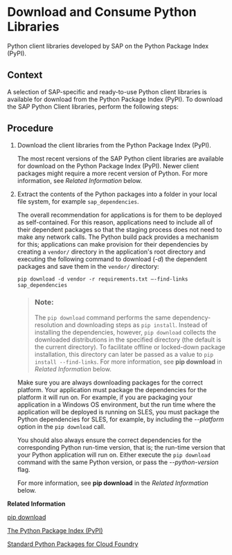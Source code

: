 <!-- loio842824f04d654ceeaf5168da663a65ce -->

# Download and Consume Python Libraries

Python client libraries developed by SAP on the Python Package Index \(PyPI\).



## Context

A selection of SAP-specific and ready-to-use Python client libraries is available for download from the Python Package Index \(PyPI\). To download the SAP Python Client libraries, perform the following steps:



## Procedure

1.  Download the client libraries from the Python Package Index \(PyPI\).

    The most recent versions of the SAP Python client libraries are available for download on the Python Package Index \(PyPI\). Newer client packages might require a more recent version of Python. For more information, see *Related Information* below.

2.  Extract the contents of the Python packages into a folder in your local file system, for example `sap_dependencies`.

    The overall recommendation for applications is for them to be deployed as self-contained. For this reason, applications need to include all of their dependent packages so that the staging process does not need to make any network calls. The Python build pack provides a mechanism for this; applications can make provision for their dependencies by creating a `vendor/` directory in the application's root directory and executing the following command to download \(*\-d*\) the dependent packages and save them in the `vendor/` directory:

    ```
    pip download -d vendor -r requirements.txt –-find-links sap_dependencies
    ```

    > ### Note:  
    > The `pip download` command performs the same dependency-resolution and downloading steps as `pip install`. Instead of installing the dependencies, however, `pip download` collects the downloaded distributions in the specified directory \(the default is the current directory\). To facilitate offline or locked-down package installation, this directory can later be passed as a value to `pip install --find-links`. For more information, see **pip download** in *Related Information* below.

    Make sure you are always downloading packages for the correct platform. Your application must package the dependencies for the platform it will run on. For example, if you are packaging your application in a Windows OS environment, but the run time where the application will be deployed is running on SLES, you must package the Python dependencies for SLES, for example, by including the *\--platform* option in the `pip download` call.

    You should also always ensure the correct dependencies for the corresponding Python run-time version, that is; the run-time version that your Python application will run on. Either execute the `pip download` command with the same Python version, or pass the *\--python-version* flag.

    For more information, see **pip download** in the *Related Information* below.


**Related Information**  


[pip download](https://pip.pypa.io/en/stable/reference/pip_download/)

[The Python Package Index \(PyPI\)](https://pypi.org/search/?q=sap_instance_manager)

[Standard Python Packages for Cloud Foundry](standard-python-packages-for-cloud-foundry-8732609.md "A list of Python packages developed by SAP, which are available for download and use from the Python Package Index (PyPI).")

